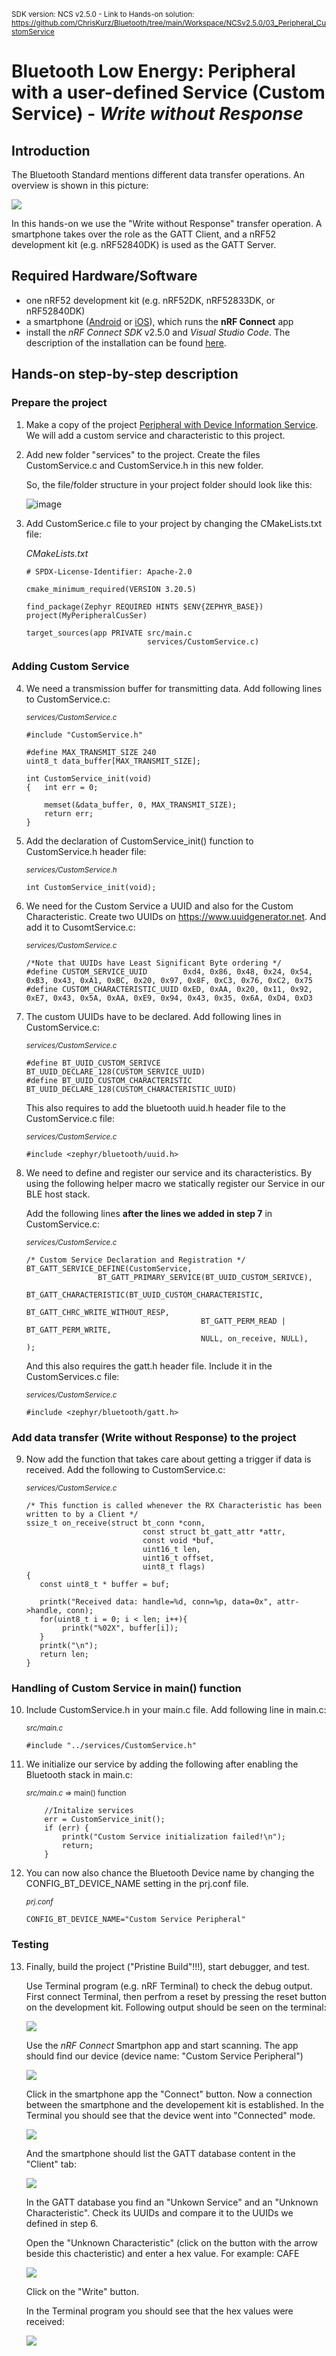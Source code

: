 <sup>SDK version: NCS v2.5.0  -  Link to Hands-on solution: https://github.com/ChrisKurz/Bluetooth/tree/main/Workspace/NCSv2.5.0/03_Peripheral_CustomService</sup>

# Bluetooth Low Energy: Peripheral with a user-defined Service (Custom Service) - _Write without Response_

## Introduction

The Bluetooth Standard mentions different data transfer operations. An overview is shown in this picture:

![](images/03_TransferOperations.jpg)

In this hands-on we use the "Write without Response" transfer operation. A smartphone takes over the role as the GATT Client, and a nRF52 development kit (e.g. nRF52840DK) is used as the GATT Server. 

## Required Hardware/Software

- one nRF52 development kit (e.g. nRF52DK, nRF52833DK, or nRF52840DK)
- a smartphone ([Android](https://play.google.com/store/apps/details?id=no.nordicsemi.android.mcp&hl=de&gl=US&pli=1) or [iOS](https://apps.apple.com/de/app/nrf-connect-for-mobile/id1054362403)), which runs the __nRF Connect__ app 
- install the _nRF Connect SDK_ v2.5.0 and _Visual Studio Code_. The description of the installation can be found [here](https://developer.nordicsemi.com/nRF_Connect_SDK/doc/2.5.0/nrf/getting_started/assistant.html#).


## Hands-on step-by-step description

### Prepare the project

1) Make a copy of the project [Peripheral with Device Information Service](https://github.com/ChrisKurz/Bluetooth/tree/main/Workspace/NCSv2.5.0/02_Peripheral_DIS). We will add a custom service and characteristic to this project.

2) Add new folder "services" to the project. Create the files CustomService.c and CustomService.h in this new folder.

   So, the file/folder structure in your project folder should look like this:

   ![image](images/03_ProjectFolder.jpg)

3) Add CustomSerice.c file to your project by changing the CMakeLists.txt file:
	
	  _CMakeLists.txt_
	  
       # SPDX-License-Identifier: Apache-2.0

       cmake_minimum_required(VERSION 3.20.5)

       find_package(Zephyr REQUIRED HINTS $ENV{ZEPHYR_BASE})
       project(MyPeripheralCusSer)

       target_sources(app PRIVATE src/main.c
                                  services/CustomService.c)
			
			
### Adding Custom Service

4) We need a transmission buffer for transmitting data. Add following lines to CustomService.c:

	<sup>_services/CustomService.c_</sup>
	
       #include "CustomService.h"

       #define MAX_TRANSMIT_SIZE 240
       uint8_t data_buffer[MAX_TRANSMIT_SIZE];

       int CustomService_init(void)
       {   int err = 0;
   
           memset(&data_buffer, 0, MAX_TRANSMIT_SIZE);
           return err;
       }

5) Add the declaration of CustomService_init() function to CustomService.h header file:

	<sup>_services/CustomService.h_</sup>

       int CustomService_init(void); 

6) We need for the Custom Service a UUID and also for the Custom Characteristic. Create two UUIDs on https://www.uuidgenerator.net.
And add it to CusomtService.c:

	<sup>_services/CustomService.c_</sup>

       /*Note that UUIDs have Least Significant Byte ordering */
       #define CUSTOM_SERVICE_UUID        0xd4, 0x86, 0x48, 0x24, 0x54, 0xB3, 0x43, 0xA1, 0xBC, 0x20, 0x97, 0x8F, 0xC3, 0x76, 0xC2, 0x75                       
       #define CUSTOM_CHARACTERISTIC_UUID 0xED, 0xAA, 0x20, 0x11, 0x92, 0xE7, 0x43, 0x5A, 0xAA, 0xE9, 0x94, 0x43, 0x35, 0x6A, 0xD4, 0xD3

7) The custom UUIDs have to be declared. Add following lines in CustomService.c:

	<sup>_services/CustomService.c_</sup>

       #define BT_UUID_CUSTOM_SERIVCE         BT_UUID_DECLARE_128(CUSTOM_SERVICE_UUID)
       #define BT_UUID_CUSTOM_CHARACTERISTIC  BT_UUID_DECLARE_128(CUSTOM_CHARACTERISTIC_UUID)

   This also requires to add the bluetooth uuid.h header file to the CustomService.c file:

	<sup>_services/CustomService.c_</sup>
	
       #include <zephyr/bluetooth/uuid.h>

8) We need to define and register our service and its characteristics. By using the following helper macro we statically register our Service in our BLE host stack.

   Add the following lines __after the lines we added in step 7__ in CustomService.c:

	<sup>_services/CustomService.c_</sup>

       /* Custom Service Declaration and Registration */
       BT_GATT_SERVICE_DEFINE(CustomService,
                       BT_GATT_PRIMARY_SERVICE(BT_UUID_CUSTOM_SERIVCE),
                       BT_GATT_CHARACTERISTIC(BT_UUID_CUSTOM_CHARACTERISTIC,
                                              BT_GATT_CHRC_WRITE_WITHOUT_RESP,
                                              BT_GATT_PERM_READ | BT_GATT_PERM_WRITE, 
                                              NULL, on_receive, NULL),
       );

   And this also requires the gatt.h header file. Include it in the CustomServices.c file:
   
   	<sup>_services/CustomService.c_</sup>
   
       #include <zephyr/bluetooth/gatt.h>   

### Add data transfer (Write without Response) to the project

9) Now add the function that takes care about getting a trigger if data is received. Add the following to CustomService.c:

	<sup>_services/CustomService.c_</sup>

       /* This function is called whenever the RX Characteristic has been written to by a Client */
       ssize_t on_receive(struct bt_conn *conn,
                                 const struct bt_gatt_attr *attr,
                                 const void *buf,
                                 uint16_t len,
                                 uint16_t offset,
                                 uint8_t flags)
       {
          const uint8_t * buffer = buf;
    
          printk("Received data: handle=%d, conn=%p, data=0x", attr->handle, conn);
          for(uint8_t i = 0; i < len; i++){
               printk("%02X", buffer[i]);
          }
          printk("\n");
          return len;
       }

### Handling of Custom Service in main() function

10) Include CustomService.h in your main.c file. Add following line in main.c:

	<sup>_src/main.c_</sup>

        #include "../services/CustomService.h"

11) We initialize our service by adding the following after enabling the Bluetooth stack in main.c:

	<sup>_src/main.c_ => main() function</sup>

            //Initalize services
            err = CustomService_init();
            if (err) {
                printk("Custom Service initialization failed!\n");
                return;
            }

12) You can now also chance the Bluetooth Device name by changing the CONFIG_BT_DEVICE_NAME setting in the prj.conf file. 

	<sup>_prj.conf_</sup>

        CONFIG_BT_DEVICE_NAME="Custom Service Peripheral"

### Testing

13) Finally, build the project ("Pristine Build"!!!), start debugger, and test. 
 
    Use Terminal program (e.g. nRF Terminal) to check the debug output. First connect Terminal, then perfrom a reset by pressing the reset button on the development kit. Following output should be seen on the terminal:
    
    ![](images/03_Testing_startAdvertising.jpg)
    
    Use the _nRF Connect_ Smartphon app and start scanning. The app should find our device (device name: "Custom Service Peripheral")
    
    ![](images/03_Testing_Scanning.jpg)
    
    Click in the smartphone app the "Connect" button. Now a connection between the smartphone and the developement kit is established. In the Terminal you should see that the device went into "Connected" mode. 
    
    ![](images/03_Testing_connected.jpg)
    
    And the smartphone should list the GATT database content in the "Client" tab:
    
    ![](images/03_Testing_GATT.jpg)
    
    In the GATT database you find an "Unkown Service" and an "Unknown Characteristic". Check its UUIDs and compare it to the UUIDs we defined in step 6.

    Open the "Unknown Characteristic" (click on the button with the arrow beside this chacteristic) and enter a hex value. For example: CAFE
    
    ![](images/03_Testing_testString.jpg)
    
    Click on the "Write" button. 
    
    In the Terminal program you should see that the hex values were received:
    
    ![](images/03_Testing_received.jpg)
